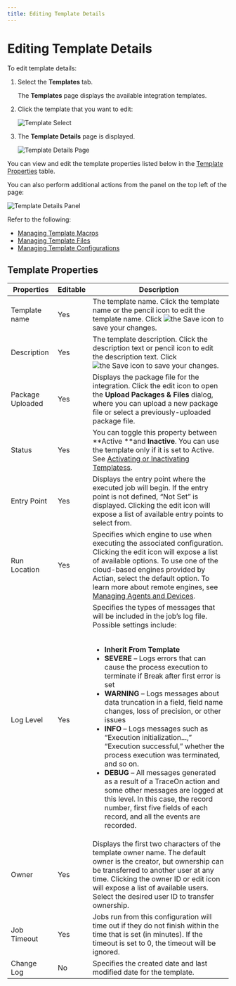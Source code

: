 ```yaml
---
title: Editing Template Details
---
```


# Editing Template Details

To edit template details:

1. Select the **Templates** tab.
   
   The **Templates** page displays the available integration templates.
2. Click the template that you want to edit:

   ![Template Select](/img/Template-Select.png)

4. The **Template Details** page is displayed.

   ![Template Details Page](/img/Template-Details-Page.png)

You can view and edit the template properties listed below in the [Template Properties](editing-template-details#template-properties) table.

You can also perform additional actions from the panel on the top left of the page:

   ![Template Details Panel](/img/Template-Details-Panel.png)

Refer to the following:

* [Managing Template Macros](./managing-template-macros) 
* [Managing Template Files](./managing-template-files) 
* [Managing Template Configurations](./managing-template-configurations) 

## Template Properties

| Properties | Editable | Description |
| --- | --- | --- |
| Template name | Yes | The template name. Click the template name or the pencil icon to edit the template name. Click <img src="/img/icons/save.svg" className="icon" alt="the Save icon"/> to save your changes.|
| Description | Yes | The template description. Click the description text or pencil icon to edit the description text. Click <img src="/img/icons/save.svg" className="icon" alt="the Save icon"/> to save your changes. |
| Package Uploaded | Yes | Displays the package file for the integration. Click the edit icon to open the **Upload Packages & Files** dialog, where you can upload a new package file or select a previously-uploaded package file.
| Status | Yes | You can toggle this property between **Active **and **Inactive**. You can use the template only if it is set to Active. See [Activating or Inactivating Templatess](./activating-or-inactivating-templates).
| Entry Point | Yes | Displays the entry point where the executed job will begin. If the entry point is not defined, “Not Set” is displayed. Clicking the edit icon will expose a list of available entry points to select from.  
| Run Location | Yes | Specifies which engine to use when executing the associated configuration. Clicking the edit icon will expose a list of available options. To use one of the cloud-based engines provided by Actian, select the default option. To learn more about remote engines, see [Managing Agents and Devices](../agents-and-devices/managing-agents-and-devices).
| Log Level | Yes | Specifies the types of messages that will be included in the job’s log file. Possible settings include:<br /><br /><ul><li>**Inherit From Template**</li><li>**SEVERE** – Logs errors that can cause the process execution to terminate if Break after first error is set</li><li>**WARNING** – Logs messages about data truncation in a field, field name changes, loss of precision, or other issues</li><li>**INFO** – Logs messages such as “Execution initialization...,” “Execution successful,” whether the process execution was terminated, and so on.</li><li>**DEBUG** – All messages generated as a result of a TraceOn action and some other messages are logged at this level. In this case, the record number, first five fields of each record, and all the events are recorded.</li></ul>
| Owner | Yes | Displays the first two characters of the template owner name. The default owner is the creator, but ownership can be transferred to another user at any time. Clicking the owner ID or edit icon will expose a list of available users. Select the desired user ID to transfer ownership.
| Job Timeout | Yes | Jobs run from this configuration will time out if they do not finish within the time that is set (in minutes). If the timeout is set to 0, the timeout will be ignored.
| Change Log | No | Specifies the created date and last modified date for the template.

